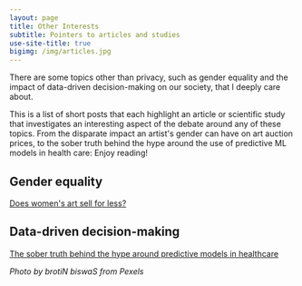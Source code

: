 ```yaml
---
layout: page
title: Other Interests
subtitle: Pointers to articles and studies
use-site-title: true
bigimg: /img/articles.jpg
---
```

There are some topics other than privacy, such as gender equality and the impact of data-driven decision-making on our society, that I deeply care about.

This is a list of short posts that each highlight an article or scientific study that investigates an interesting aspect of the debate around any of these topics.
From the disparate impact an artist's gender can have on art auction prices, to the sober truth behind the hype around the use of predictive ML models in health care: Enjoy reading!

Gender equality
---

[Does women's art sell for less?](/2019-08-05-female-art/)

Data-driven decision-making
---

[The sober truth behind the hype around predictive models in healthcare](/2019-08-07-juliapowell-DeepMind/)


*Photo by brotiN biswaS from Pexels*


